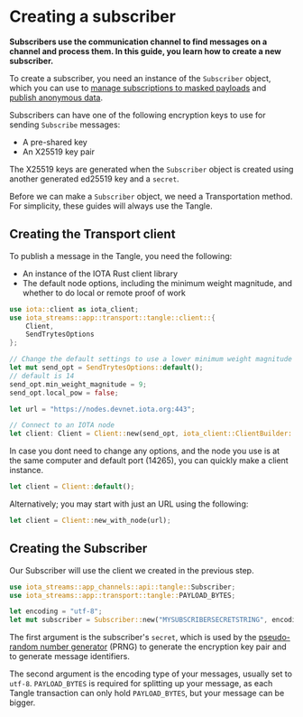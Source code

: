# Creating a subscriber

**Subscribers use the communication channel to find messages on a channel and process them. In this guide, you learn how to create a new subscriber.**

To create a subscriber, you need an instance of the `Subscriber` object, which you can use to [manage subscriptions to masked payloads](../references/message-types.md#managing-subscriptions-to-masked-payloads-as-a-subscriber) and [publish anonymous data](../references/message-types.md#publishing-anonymous-data-as-an-author-or-subscriber).

Subscribers can have one of the following encryption keys to use for sending `Subscribe` messages:

- A pre-shared key
- An X25519 key pair

The X25519 keys are generated when the `Subscriber` object is created using another generated ed25519 key and a `secret`.

Before we can make a `Subscriber` object, we need a Transportation method. For simplicity, these guides will always use the Tangle.

## Creating the Transport client
To publish a message in the Tangle, you need the following:

- An instance of the IOTA Rust client library
- The default node options, including the minimum weight magnitude, and whether to do local or remote proof of work
```rust
use iota::client as iota_client;
use iota_streams::app::transport::tangle::client::{
    Client,
    SendTrytesOptions
};

// Change the default settings to use a lower minimum weight magnitude for the Devnet
let mut send_opt = SendTrytesOptions::default();
// default is 14
send_opt.min_weight_magnitude = 9;
send_opt.local_pow = false;

let url = "https://nodes.devnet.iota.org:443";

// Connect to an IOTA node
let client: Client = Client::new(send_opt, iota_client::ClientBuilder::new().node(url).unwrap().build().unwrap());
```
In case you dont need to change any options, and the node you use is at the same computer and default port (14265), you can quickly make a client instance.
```rust
let client = Client::default();
```
Alternatively; you may start with just an URL using the following:
```rust
let client = Client::new_with_node(url);
```


## Creating the Subscriber
Our Subscriber will use the client we created in the previous step. 
```rust
use iota_streams::app_channels::api::tangle::Subscriber;
use iota_streams::app::transport::tangle::PAYLOAD_BYTES;

let encoding = "utf-8";
let mut subscriber = Subscriber::new("MYSUBSCRIBERSECRETSTRING", encoding, PAYLOAD_BYTES, client);
```

The first argument is the subscriber's `secret`, which is used by the [pseudo-random number generator](https://en.wikipedia.org/wiki/Pseudorandom_number_generator) (PRNG) to generate the encryption key pair and to generate message identifiers.

The second argument is the encoding type of your messages, usually set to `utf-8`. `PAYLOAD_BYTES` is required for splitting up your message, as each Tangle transaction can only hold `PAYLOAD_BYTES`, but your message can be bigger.


